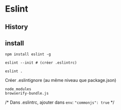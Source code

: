 # Eslint

## History


## install

`npm install eslint -g`


`eslint --init # (créer .eslintrc)` 

`eslint .`


Créer .eslintignore (au même niveau que package.json)
```
node_modules
browserify-bundle.js
```


/*
Dans .eslintrc, ajouter dans `env`:
`"commonjs": true`
*/